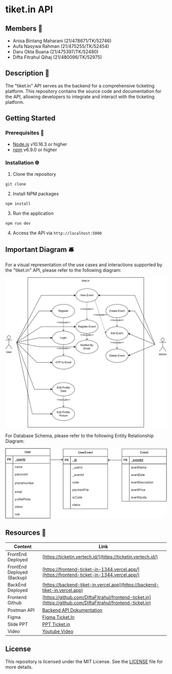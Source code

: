 # tiket.in API 

## Members 🦰
* Anisa Bintang Maharani (21/478671/TK/52746)
* Aufa Nasywa Rahman (21/475255/TK/52454)
* Daru Okta Buana (21/475397/TK/52480)
* Difta Fitrahul Qihaj (21/480096/TK/52975) <br>

## Description 📑
The "tiket.in" API serves as the backend for a comprehensive ticketing platform. This repository contains the source code and documentation for the API, allowing developers to integrate and interact with the ticketing platform.

## Getting Started 
### Prerequisites 🚨
- [Node.js](https://nodejs.org/en/) v10.16.3 or higher
- [npm](https://www.npmjs.com/) v6.9.0 or higher

### Installation 🌐
1. Clone the repository
```
git clone
```
2. Install NPM packages
```
npm install
```
3. Run the application
```
npm run dev
```
4. Access the API via `http://localhost:5000`

## Important Diagram 🛎️

For a visual representation of the use cases and interactions supported by the "tiket.in" API, please refer to the following diagram:

![Use Case Diagram](/images/UseCase.png)

For Database Schema, please refer to the following Entity Relationship Diagram:

![ERD](/images/ERD.png)

## Resources 📗
| Content | Link |
| --- | --- |
| FrontEnd Deployed | [https://ticketin.vertech.id/](https://ticketin.vertech.id/) |
| FrontEnd Deployed (Backup) | [https://frontend-ticket-in-1344.vercel.app/](https://frontend-ticket-in-1344.vercel.app/) |
| BackEnd Deployed | [https://backend-tiket-in.vercel.app](https://backend-tiket-in.vercel.app) |
| Frontend Github | [https://github.com/DiftaFitrahul/frontend-ticket.in](https://github.com/DiftaFitrahul/frontend-ticket.in) |
| Postman API | [Backend API Dokumentation](https://www.postman.com/aufarhmn/workspace/tiket-in/collection/24138340-4086676b-711e-4de4-a817-42f1d31bb838?action=share&creator=24138340) |
| Figma | [Figma Ticket.In](https://www.figma.com/file/er08vyAtQ0sa2jUPql4tzw/Website-Event-Ticketing-(Community)?type=design&node-id=304%3A3&mode=design&t=VYVMMGikEEyarKRk-1) |
| Slide PPT | [PPT Ticket.in](https://www.canva.com/design/DAFznwImXbU/CZBHuyrEJPlXawNl3lcoPQ/edit?utm_content=DAFznwImXbU&utm_campaign=designshare&utm_medium=link2&utm_source=sharebutton) |
| Video | [Youtube Video](https://youtu.be/zofWNYYstts?si=wmX5I8gVmvmzAy1s) |

## License

This repository is licensed under the MIT License. See the [LICENSE](LICENSE) file for more details.